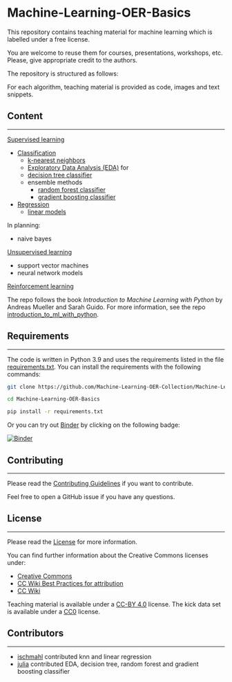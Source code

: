# Machine-Learning-OER-Basics
This repository contains teaching material for machine learning which is labelled under a free license.

You are welcome to reuse them for courses, presentations, workshops, etc.  
Please, give appropriate credit to the authors.

The repository is structured as follows:

For each algorithm, teaching material is provided as code, images and text snippets.

## Content
---
[Supervised learning](/supervised_learning/)
  * [Classification](/supervised_learning/classification/) 
    * [k-nearest neighbors](/supervised_learning/classification/k_nearest_neighbors/)
    * [Exploratory Data Analysis (EDA)](/supervised_learning/Exploratory_data_analysis_code.ipynb) for
    * [decision tree classifier](/supervised_learning/classification/decision_tree/)
    * ensemble methods
      * [random forest classifier](/supervised_learning/classification/ensemble_methods/random_forest/)
      * [gradient boosting classifier](/supervised_learning/classification/ensemble_methods/boosting/)
  * [Regression](/supervised_learning/regression/)
    * [linear models](/supervised_learning/regression/linear_models/linear_regression/)

In planning:

* naive bayes

[Unsupervised learning](/unsupervised_learning/)

* support vector machines
* neural network models

[Reinforcement learning](/reinforcement_learning/)


The repo follows the book _Introduction to Machine Learning with Python_ by Andreas Mueller and Sarah Guido.
For more information, see the repo [introduction_to_ml_with_python](https://github.com/amueller/introduction_to_ml_with_python).

## Requirements 
---

The code is written in Python 3.9 and uses the requirements listed in the file [requirements.txt](#requirements).
You can install the requirements with the following commands:

```bash
git clone https://github.com/Machine-Learning-OER-Collection/Machine-Learning-OER-Basics

cd Machine-Learning-OER-Basics

pip install -r requirements.txt
```

Or you can try out [Binder](https://mybinder.readthedocs.io/en/latest/) by clicking on the following badge:

[![Binder](https://mybinder.org/badge_logo.svg)](https://mybinder.org/v2/gh/Machine-Learning-OER-Collection/Machine-Learning-OER-Basics/HEAD)

## Contributing 
---
Please read the [Contributing Guidelines](/CONTRIBUTING.md) if you want to contribute.

Feel free to open a GitHub issue if you have any questions. 


## License
---
Please read the [License](/Machine-Learning-OER-Basics-main/License.md) for more information.

You can find further information about the Creative Commons licenses under:
* [Creative Commons](https://creativecommons.org/)
* [CC Wiki Best Practices for attribution](https://wiki.creativecommons.org/wiki/Best_practices_for_attribution) 
* [CC Wiki](https://wiki.creativecommons.org/)

Teaching material is available under a [CC-BY 4.0](https://creativecommons.org/licenses/by/4.0/deed.en) license. 
The kick data set is available under a [CC0](https://creativecommons.org/publicdomain/zero/1.0/) license.


## Contributors
---
- [ischmahl](https://github.com/ischmahl) contributed knn and linear regression
- [julia](https://github.com/auringonnousu) contributed EDA, decision tree, random forest and gradient boosting classifier
